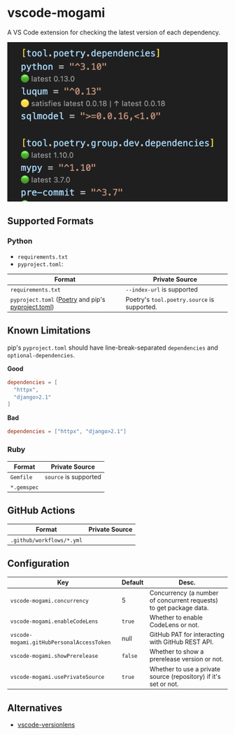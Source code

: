 # vscode-mogami

A VS Code extension for checking the latest version of each dependency.

![img](https://raw.githubusercontent.com/ninoseki/vscode-mogami/main/screenshots/1.png)

## Supported Formats

### Python

- `requirements.txt`
- `pyproject.toml`:

| Format                                                                                                                                                    | Private Source                              |
| --------------------------------------------------------------------------------------------------------------------------------------------------------- | ------------------------------------------- |
| `requirements.txt`                                                                                                                                        | `--index-url` is supported                  |
| `pyproject.toml` ([Poetry](https://python-poetry.org/) and pip's [pyproject.toml](https://packaging.python.org/en/latest/specifications/pyproject-toml/)) | Poetry's `tool.poetry.source` is supported. |

## Known Limitations

pip's `pyproject.toml` should have line-break-separated `dependencies` and `optional-dependencies`.

**Good**

```toml
dependencies = [
  "httpx",
  "django>2.1"
]
```

**Bad**

```toml
dependencies = ["httpx", "django>2.1"]
```

### Ruby

| Format      | Private Source        |
| ----------- | --------------------- |
| `Gemfile`   | `source` is supported |
| `*.gemspec` |                       |

## GitHub Actions

| Format                    | Private Source |
| ------------------------- | -------------- |
| `.github/workflows/*.yml` |                |

## Configuration

| Key                                       | Default | Desc.                                                              |
| ----------------------------------------- | ------- | ------------------------------------------------------------------ |
| `vscode-mogami.concurrency`               | 5       | Concurrency (a number of concurrent requests) to get package data. |
| `vscode-mogami.enableCodeLens`            | `true`  | Whether to enable CodeLens or not.                                 |
| `vscode-mogami.gitHubPersonalAccessToken` | null    | GitHub PAT for interacting with GitHub REST API.                   |
| `vscode-mogami.showPrerelease`            | `false` | Whether to show a prerelease version or not.                       |
| `vscode-mogami.usePrivateSource`          | `true`  | Whether to use a private source (repository) if it's set or not.   |

## Alternatives

- [vscode-versionlens](https://gitlab.com/versionlens/vscode-versionlens)

